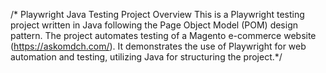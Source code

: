 /* Playwright Java Testing Project
Overview
This is a Playwright testing project written in Java following the Page Object Model (POM) design pattern. 
The project automates testing of a Magento e-commerce website (https://askomdch.com/). 
It demonstrates the use of Playwright for web automation and testing, utilizing Java for structuring the project.*/
